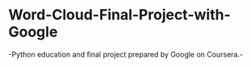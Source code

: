 # Word-Cloud-Final-Project-with-Google
-Python education and final project prepared by Google on Coursera.-
